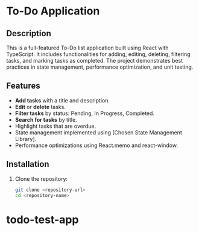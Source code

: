 # To-Do Application

## Description

This is a full-featured To-Do list application built using React with TypeScript. It includes functionalities for adding, editing, deleting, filtering tasks, and marking tasks as completed. The project demonstrates best practices in state management, performance optimization, and unit testing.

## Features

- **Add tasks** with a title and description.
- **Edit** or **delete** tasks.
- **Filter tasks** by status: Pending, In Progress, Completed.
- **Search for tasks** by title.
- Highlight tasks that are overdue.
- State management implemented using [Chosen State Management Library].
- Performance optimizations using React.memo and react-window.

## Installation

1. Clone the repository:
   ```bash
   git clone <repository-url>
   cd <repository-name>
   ```
# todo-test-app
